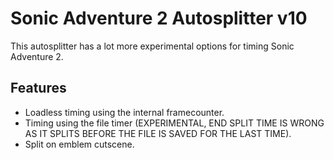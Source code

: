 # Sonic Adventure 2 Autosplitter v10
This autosplitter has a lot more experimental options for timing Sonic Adventure 2.
## Features
* Loadless timing using the internal framecounter.
* Timing using the file timer (EXPERIMENTAL, END SPLIT TIME IS WRONG AS IT SPLITS BEFORE THE FILE IS SAVED FOR THE LAST TIME).
* Split on emblem cutscene.
